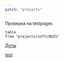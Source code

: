 ```yaml
---
patch: "projects"
---
```

Проверка на testpages

```dataview
table
from "projects/soft/QGIS"
```


[Дуты](projects/info/ДУТ.md)

[test](202401072206.md)